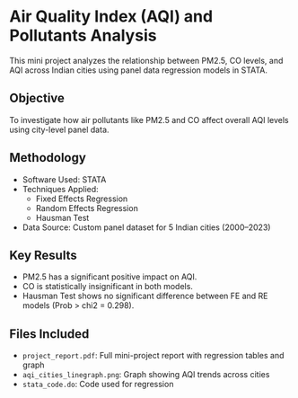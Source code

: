 # Air Quality Index (AQI) and Pollutants Analysis

This mini project analyzes the relationship between PM2.5, CO levels, and AQI across Indian cities using panel data regression models in STATA.

## Objective

To investigate how air pollutants like PM2.5 and CO affect overall AQI levels using city-level panel data.

## Methodology

- Software Used: STATA
- Techniques Applied:
  - Fixed Effects Regression
  - Random Effects Regression
  - Hausman Test
- Data Source: Custom panel dataset for 5 Indian cities (2000–2023)

## Key Results

- PM2.5 has a significant positive impact on AQI.
- CO is statistically insignificant in both models.
- Hausman Test shows no significant difference between FE and RE models (Prob > chi2 = 0.298).

## Files Included

- `project_report.pdf`: Full mini-project report with regression tables and graph
- `aqi_cities_linegraph.png`: Graph showing AQI trends across cities
- `stata_code.do`: Code used for regression

